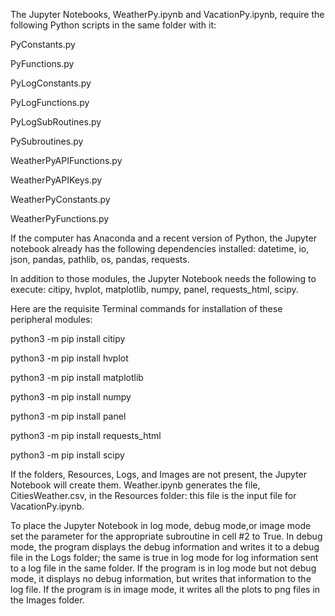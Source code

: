 The Jupyter Notebooks, WeatherPy.ipynb and VacationPy.ipynb, require the following Python scripts in the same folder with it:

PyConstants.py

PyFunctions.py

PyLogConstants.py

PyLogFunctions.py

PyLogSubRoutines.py

PySubroutines.py

WeatherPyAPIFunctions.py

WeatherPyAPIKeys.py

WeatherPyConstants.py

WeatherPyFunctions.py


If the computer has Anaconda and a recent version of Python, the Jupyter notebook already has the following dependencies 
installed: datetime, io, json, pandas, pathlib, os, pandas, requests.

In addition to those modules, the Jupyter Notebook needs the following to execute: citipy, hvplot,
matplotlib, numpy, panel, requests_html, scipy.  

Here are the requisite Terminal commands for installation of these peripheral modules:

python3 -m pip install citipy

python3 -m pip install hvplot

python3 -m pip install matplotlib

python3 -m pip install numpy

python3 -m pip install panel

python3 -m pip install requests_html

python3 -m pip install scipy

If the folders, Resources, Logs, and Images are not present, the Jupyter Notebook will create them.  Weather.ipynb generates
the file, CitiesWeather.csv, in the Resources folder: this file is the input file for VacationPy.ipynb.

To place the Jupyter Notebook in log mode, debug mode,or image mode set the parameter for the appropriate subroutine in cell #2 
to True.  In debug mode, the program displays the debug information and writes it to a debug file in the Logs folder; the same 
is true in log mode for log information sent to a log file in the same folder.  If the program is in log mode but not debug mode, 
it displays no debug information, but writes that information to the log file. If the program is in image mode, it writes all the
plots to png files in the Images folder.

